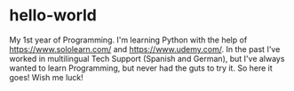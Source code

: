 # hello-world
My 1st year of Programming.  I'm learning Python with the help of https://www.sololearn.com/ and https://www.udemy.com/. In the past I've worked in multilingual Tech Support (Spanish and German), but I've always wanted to learn Programming, but never had the guts to try it. So here it goes! Wish me luck!
